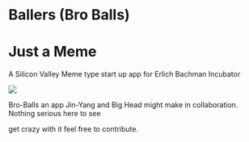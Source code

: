 # Ballers (Bro Balls)
# Just a Meme 
A Silicon Valley Meme type start up app for Erlich Bachman Incubator 

<img align="center" src="https://i.imgur.com/3oMt2zI.png"/>

Bro-Balls an app Jin-Yang and Big Head might make in collaboration. Nothing serious here to see 


get crazy with it feel free to contribute.

